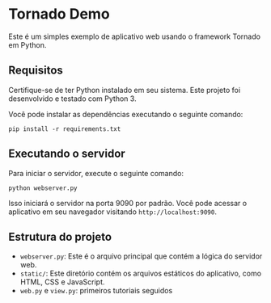 # Tornado Demo

Este é um simples exemplo de aplicativo web usando o framework Tornado em Python.

## Requisitos

Certifique-se de ter Python instalado em seu sistema. Este projeto foi desenvolvido e testado com Python 3.

Você pode instalar as dependências executando o seguinte comando:

```
pip install -r requirements.txt
```

## Executando o servidor

Para iniciar o servidor, execute o seguinte comando:

```
python webserver.py
```

Isso iniciará o servidor na porta 9090 por padrão. Você pode acessar o aplicativo em seu navegador visitando `http://localhost:9090`.

## Estrutura do projeto

- `webserver.py`: Este é o arquivo principal que contém a lógica do servidor web.
- `static/`: Este diretório contém os arquivos estáticos do aplicativo, como HTML, CSS e JavaScript.
- `web.py` e `view.py`: primeiros tutoriais seguidos


